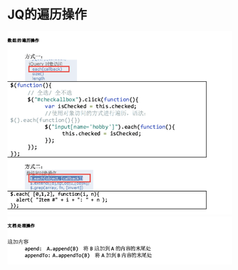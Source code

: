 # JQ的遍历操作

![](../../.gitbook/assets/import%20%2853%29.png)![](../../.gitbook/assets/import%20%282%29.png)

